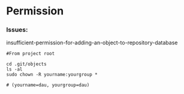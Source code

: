 # Permission

### Issues:

insufficient-permission-for-adding-an-object-to-repository-database

```
#From project root

cd .git/objects
ls -al
sudo chown -R yourname:yourgroup *

# (yourname=dau, yourgroup=dau)


```
